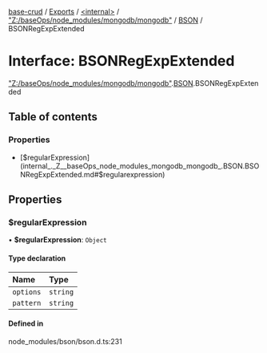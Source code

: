 [base-crud](../README.md) / [Exports](../modules.md) / [\<internal\>](../modules/internal_.md) / ["Z:/baseOps/node\_modules/mongodb/mongodb"](../modules/internal_._Z__baseOps_node_modules_mongodb_mongodb_.md) / [BSON](../modules/internal_._Z__baseOps_node_modules_mongodb_mongodb_.BSON.md) / BSONRegExpExtended

# Interface: BSONRegExpExtended

["Z:/baseOps/node\_modules/mongodb/mongodb"](../modules/internal_._Z__baseOps_node_modules_mongodb_mongodb_.md).[BSON](../modules/internal_._Z__baseOps_node_modules_mongodb_mongodb_.BSON.md).BSONRegExpExtended

## Table of contents

### Properties

- [$regularExpression](internal_._Z__baseOps_node_modules_mongodb_mongodb_.BSON.BSONRegExpExtended.md#$regularexpression)

## Properties

### $regularExpression

• **$regularExpression**: `Object`

#### Type declaration

| Name | Type |
| :------ | :------ |
| `options` | `string` |
| `pattern` | `string` |

#### Defined in

node_modules/bson/bson.d.ts:231
